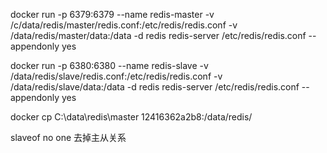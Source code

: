 

 docker run -p 6379:6379 --name redis-master -v  /c/data/redis/master/redis.conf:/etc/redis/redis.conf  -v /data/redis/master/data:/data -d redis redis-server /etc/redis/redis.conf --appendonly yes





 docker run -p 6380:6380 --name redis-slave -v /data/redis/slave/redis.conf:/etc/redis/redis.conf  -v /data/redis/slave/data:/data -d redis redis-server /etc/redis/redis.conf --appendonly yes





docker cp  C:\data\redis\master  12416362a2b8:/data/redis/





slaveof no one 去掉主从关系